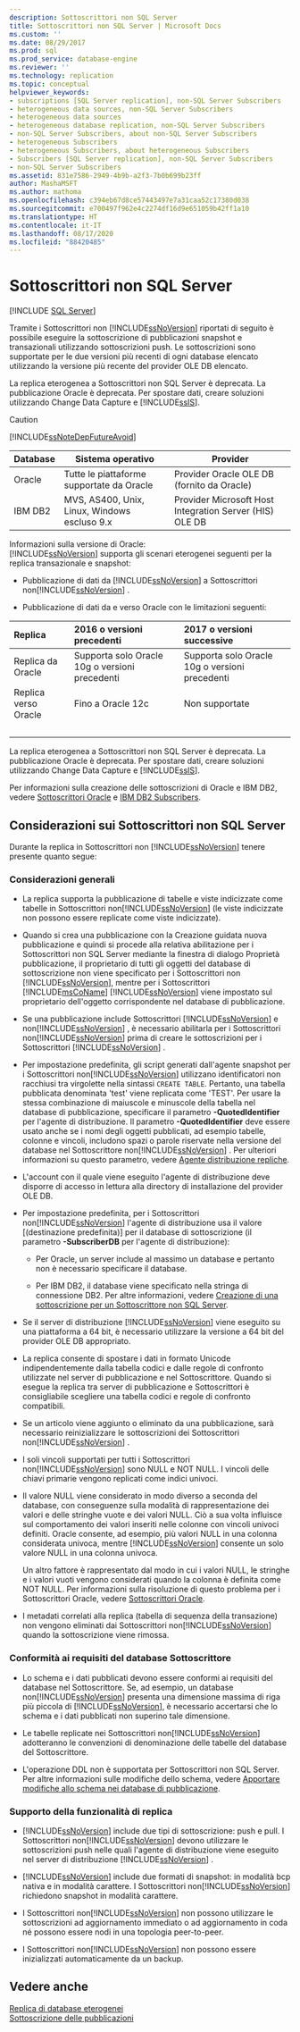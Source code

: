 ```yaml
---
description: Sottoscrittori non SQL Server
title: Sottoscrittori non SQL Server | Microsoft Docs
ms.custom: ''
ms.date: 08/29/2017
ms.prod: sql
ms.prod_service: database-engine
ms.reviewer: ''
ms.technology: replication
ms.topic: conceptual
helpviewer_keywords:
- subscriptions [SQL Server replication], non-SQL Server Subscribers
- heterogeneous data sources, non-SQL Server Subscribers
- heterogeneous data sources
- heterogeneous database replication, non-SQL Server Subscribers
- non-SQL Server Subscribers, about non-SQL Server Subscribers
- heterogeneous Subscribers
- heterogeneous Subscribers, about heterogeneous Subscribers
- Subscribers [SQL Server replication], non-SQL Server Subscribers
- non-SQL Server Subscribers
ms.assetid: 831e7586-2949-4b9b-a2f3-7b0b699b23ff
author: MashaMSFT
ms.author: mathoma
ms.openlocfilehash: c394eb67d8ce57443497e7a31caa52c17380d038
ms.sourcegitcommit: e700497f962e4c2274df16d9e651059b42ff1a10
ms.translationtype: HT
ms.contentlocale: it-IT
ms.lasthandoff: 08/17/2020
ms.locfileid: "88420485"
---
```

# <a name="non-sql-server-subscribers"></a>Sottoscrittori non SQL Server  
[!INCLUDE [SQL Server](../../../includes/applies-to-version/sqlserver.md)]

Tramite i Sottoscrittori non [!INCLUDE[ssNoVersion](../../../includes/ssnoversion-md.md)] riportati di seguito è possibile eseguire la sottoscrizione di pubblicazioni snapshot e transazionali utilizzando sottoscrizioni push. Le sottoscrizioni sono supportate per le due versioni più recenti di ogni database elencato utilizzando la versione più recente del provider OLE DB elencato.  
  
 La replica eterogenea a Sottoscrittori non SQL Server è deprecata. La pubblicazione Oracle è deprecata. Per spostare dati, creare soluzioni utilizzando Change Data Capture e [!INCLUDE[ssIS](../../../includes/ssis-md.md)].  
  
> [!CAUTION]  
>  [!INCLUDE[ssNoteDepFutureAvoid](../../../includes/ssnotedepfutureavoid-md.md)]  
  
|Database|Sistema operativo|Provider|  
|--------------|----------------------|--------------|  
|Oracle|Tutte le piattaforme supportate da Oracle|Provider Oracle OLE DB (fornito da Oracle)|  
|IBM DB2|MVS, AS400, Unix, Linux, Windows escluso 9.x|Provider Microsoft Host Integration Server (HIS) OLE DB|  

Informazioni sulla versione di Oracle:  
[!INCLUDE[ssNoVersion](../../../includes/ssnoversion-md.md)] supporta gli scenari eterogenei seguenti per la replica transazionale e snapshot:  
  
-   Pubblicazione di dati da [!INCLUDE[ssNoVersion](../../../includes/ssnoversion-md.md)] a Sottoscrittori non[!INCLUDE[ssNoVersion](../../../includes/ssnoversion-md.md)] .  

-   Pubblicazione di dati da e verso Oracle con le limitazioni seguenti:  

  | Replica|2016 o versioni precedenti |2017 o versioni successive |
  |:-----------|:---------------|:-------------|
  |Replica da Oracle |Supporta solo Oracle 10g o versioni precedenti |Supporta solo Oracle 10g o versioni precedenti |
  |Replica verso Oracle |Fino a Oracle 12c |Non supportate |
  | &nbsp; | &nbsp; | &nbsp; |


 La replica eterogenea a Sottoscrittori non SQL Server è deprecata. La pubblicazione Oracle è deprecata. Per spostare dati, creare soluzioni utilizzando Change Data Capture e [!INCLUDE[ssIS](../../../includes/ssis-md.md)].  

Per informazioni sulla creazione delle sottoscrizioni di Oracle e IBM DB2, vedere [Sottoscrittori Oracle](../../../relational-databases/replication/non-sql/oracle-subscribers.md) e [IBM DB2 Subscribers](../../../relational-databases/replication/non-sql/ibm-db2-subscribers.md).  
  
## <a name="considerations-for-non-sql-server-subscribers"></a>Considerazioni sui Sottoscrittori non SQL Server  
 Durante la replica in Sottoscrittori non [!INCLUDE[ssNoVersion](../../../includes/ssnoversion-md.md)] tenere presente quanto segue:  
  
### <a name="general-considerations"></a>Considerazioni generali  
  
-   La replica supporta la pubblicazione di tabelle e viste indicizzate come tabelle in Sottoscrittori non[!INCLUDE[ssNoVersion](../../../includes/ssnoversion-md.md)] (le viste indicizzate non possono essere replicate come viste indicizzate).  
  
-   Quando si crea una pubblicazione con la Creazione guidata nuova pubblicazione e quindi si procede alla relativa abilitazione per i Sottoscrittori non SQL Server mediante la finestra di dialogo Proprietà pubblicazione, il proprietario di tutti gli oggetti del database di sottoscrizione non viene specificato per i Sottoscrittori non [!INCLUDE[ssNoVersion](../../../includes/ssnoversion-md.md)], mentre per i Sottoscrittori [!INCLUDE[msCoName](../../../includes/msconame-md.md)] [!INCLUDE[ssNoVersion](../../../includes/ssnoversion-md.md)] viene impostato sul proprietario dell'oggetto corrispondente nel database di pubblicazione.  
  
-   Se una pubblicazione include Sottoscrittori [!INCLUDE[ssNoVersion](../../../includes/ssnoversion-md.md)] e non[!INCLUDE[ssNoVersion](../../../includes/ssnoversion-md.md)] , è necessario abilitarla per i Sottoscrittori non[!INCLUDE[ssNoVersion](../../../includes/ssnoversion-md.md)] prima di creare le sottoscrizioni per i Sottoscrittori [!INCLUDE[ssNoVersion](../../../includes/ssnoversion-md.md)] .  
  
-   Per impostazione predefinita, gli script generati dall'agente snapshot per i Sottoscrittori non[!INCLUDE[ssNoVersion](../../../includes/ssnoversion-md.md)] utilizzano identificatori non racchiusi tra virgolette nella sintassi `CREATE TABLE`. Pertanto, una tabella pubblicata denominata 'test' viene replicata come 'TEST'. Per usare la stessa combinazione di maiuscole e minuscole della tabella nel database di pubblicazione, specificare il parametro **-QuotedIdentifier** per l'agente di distribuzione. Il parametro **-QuotedIdentifier** deve essere usato anche se i nomi degli oggetti pubblicati, ad esempio tabelle, colonne e vincoli, includono spazi o parole riservate nella versione del database nel Sottoscrittore non[!INCLUDE[ssNoVersion](../../../includes/ssnoversion-md.md)] . Per ulteriori informazioni su questo parametro, vedere [Agente distribuzione repliche](../../../relational-databases/replication/agents/replication-distribution-agent.md).  
  
-   L'account con il quale viene eseguito l'agente di distribuzione deve disporre di accesso in lettura alla directory di installazione del provider OLE DB.  
  
-   Per impostazione predefinita, per i Sottoscrittori non[!INCLUDE[ssNoVersion](../../../includes/ssnoversion-md.md)] l'agente di distribuzione usa il valore [(destinazione predefinita)] per il database di sottoscrizione (il parametro **-SubscriberDB** per l'agente di distribuzione):  
  
    -   Per Oracle, un server include al massimo un database e pertanto non è necessario specificare il database.  
  
    -   Per IBM DB2, il database viene specificato nella stringa di connessione DB2. Per altre informazioni, vedere [Creazione di una sottoscrizione per un Sottoscrittore non SQL Server](../../../relational-databases/replication/create-a-subscription-for-a-non-sql-server-subscriber.md).  
  
-   Se il server di distribuzione [!INCLUDE[ssNoVersion](../../../includes/ssnoversion-md.md)] viene eseguito su una piattaforma a 64 bit, è necessario utilizzare la versione a 64 bit del provider OLE DB appropriato.  
  
-   La replica consente di spostare i dati in formato Unicode indipendentemente dalla tabella codici e dalle regole di confronto utilizzate nel server di pubblicazione e nel Sottoscrittore. Quando si esegue la replica tra server di pubblicazione e Sottoscrittori è consigliabile scegliere una tabella codici e regole di confronto compatibili.  
  
-   Se un articolo viene aggiunto o eliminato da una pubblicazione, sarà necessario reinizializzare le sottoscrizioni dei Sottoscrittori non[!INCLUDE[ssNoVersion](../../../includes/ssnoversion-md.md)] .  
  
-   I soli vincoli supportati per tutti i Sottoscrittori non[!INCLUDE[ssNoVersion](../../../includes/ssnoversion-md.md)] sono NULL e NOT NULL. I vincoli delle chiavi primarie vengono replicati come indici univoci.  
  
-   Il valore NULL viene considerato in modo diverso a seconda del database, con conseguenze sulla modalità di rappresentazione dei valori e delle stringhe vuote e dei valori NULL. Ciò a sua volta influisce sul comportamento dei valori inseriti nelle colonne con vincoli univoci definiti. Oracle consente, ad esempio, più valori NULL in una colonna considerata univoca, mentre [!INCLUDE[ssNoVersion](../../../includes/ssnoversion-md.md)] consente un solo valore NULL in una colonna univoca.  
  
     Un altro fattore è rappresentato dal modo in cui i valori NULL, le stringhe e i valori vuoti vengono considerati quando la colonna è definita come NOT NULL. Per informazioni sulla risoluzione di questo problema per i Sottoscrittori Oracle, vedere [Sottoscrittori Oracle](../../../relational-databases/replication/non-sql/oracle-subscribers.md).  
  
-   I metadati correlati alla replica (tabella di sequenza della transazione) non vengono eliminati dai Sottoscrittori non[!INCLUDE[ssNoVersion](../../../includes/ssnoversion-md.md)] quando la sottoscrizione viene rimossa.  
  
### <a name="conforming-to-the-requirements-of-the-subscriber-database"></a>Conformità ai requisiti del database Sottoscrittore  
  
-   Lo schema e i dati pubblicati devono essere conformi ai requisiti del database nel Sottoscrittore. Se, ad esempio, un database non[!INCLUDE[ssNoVersion](../../../includes/ssnoversion-md.md)] presenta una dimensione massima di riga più piccola di [!INCLUDE[ssNoVersion](../../../includes/ssnoversion-md.md)], è necessario accertarsi che lo schema e i dati pubblicati non superino tale dimensione.  
  
-   Le tabelle replicate nei Sottoscrittori non[!INCLUDE[ssNoVersion](../../../includes/ssnoversion-md.md)] adotteranno le convenzioni di denominazione delle tabelle del database del Sottoscrittore.  
  
-   L'operazione DDL non è supportata per Sottoscrittori non SQL Server. Per altre informazioni sulle modifiche dello schema, vedere [Apportare modifiche allo schema nei database di pubblicazione](../../../relational-databases/replication/publish/make-schema-changes-on-publication-databases.md).  
  
### <a name="replication-feature-support"></a>Supporto della funzionalità di replica  
  
-   [!INCLUDE[ssNoVersion](../../../includes/ssnoversion-md.md)] include due tipi di sottoscrizione: push e pull. I Sottoscrittori non[!INCLUDE[ssNoVersion](../../../includes/ssnoversion-md.md)] devono utilizzare le sottoscrizioni push nelle quali l'agente di distribuzione viene eseguito nel server di distribuzione [!INCLUDE[ssNoVersion](../../../includes/ssnoversion-md.md)] .  
  
-   [!INCLUDE[ssNoVersion](../../../includes/ssnoversion-md.md)] include due formati di snapshot: in modalità bcp nativa e in modalità carattere. I Sottoscrittori non[!INCLUDE[ssNoVersion](../../../includes/ssnoversion-md.md)] richiedono snapshot in modalità carattere.  
  
-   I Sottoscrittori non[!INCLUDE[ssNoVersion](../../../includes/ssnoversion-md.md)] non possono utilizzare le sottoscrizioni ad aggiornamento immediato o ad aggiornamento in coda né possono essere nodi in una topologia peer-to-peer.  
  
-   I Sottoscrittori non[!INCLUDE[ssNoVersion](../../../includes/ssnoversion-md.md)] non possono essere inizializzati automaticamente da un backup.  
  
## <a name="see-also"></a>Vedere anche  
 [Replica di database eterogenei](../../../relational-databases/replication/non-sql/heterogeneous-database-replication.md)   
 [Sottoscrizione delle pubblicazioni](../../../relational-databases/replication/subscribe-to-publications.md)  
  
  
